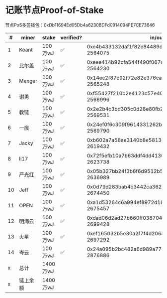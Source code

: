 # 记账节点Proof-of-Stake

节点PoS多签钱包：0xDb11694Ed05Db4a6230BDFd0914094FE7CE73646

\# | miner | stake | verified? | in/out records (tx id + block num)
-|-|-|-|-
1  | Koant    | 100万wJ   | ✅ | 0xe4b433132daf1f82e84489d660ba31cd4b4ab32c8896720f53a26de88c6fb0a0 2564075
2  | 比尔盖   | 100万wJ   | ✅ | 0xeee414b92cfa544f490f067c849ef1f65dd625c9df8da76be9abc4f275317aaf 2564230
3  | Menger   | 100万wJ   | ✅ | 0x14ec2f87c92f72e82e376ca41bd23c4f346502f725e059185f7c9433831b1622 2565248
4  | 谢勇     | 100万wJ   | ✅ | 0xf55427f210b2e4123c57e40eea6d26fd03ca95cef2f042bb4a7da92ef5ab9d03 2566996
5  | 教链     | 100万wJ   | ✅ | 0x2e2b4c3bd305c0d28e80fb2092652842f801ca3c64e96ac4895922e5e6f6c51d 2569531
6  | 一痕     | 100万wJ   | ✅ | 0x24ef0f6c309f9614331262b014e53d7b52200a3c5bd4a5559fabdff5ea744879 2569790
7  | Jacky    | 100万wJ   | ✅ | 0xb602a7a58ae3140b8e58139a7d766351277ad66225191518c985b40144e85823 2619432
8  | li17     | 100万wJ   | ✅ | 0x72f5efb10a7b63ddf4dd4130168eb67f310e69548da042151b13151a04578882 2623738
9  | 严光红   | 100万wJ   | ✅ | 0x05b327bb24f3b6f6d9512b5172073e796e77ddf7ffcc28a82288e914a5b1a2ce 2636989
10 | Jeff     | 100万wJ   | ✅ | 0x0d79d283bab4b3442ca362f4133656b8b9cbbdc5fc72d03239c9a5242e9d04b1 2674450
11 | OPEN     | 100万wJ   | ✅ | 0xa1d53264c6a994ef8972d1842cf4c429659221fbffb62e0f2b003547b0985d9c 2675457
12 | 明海云   | 100万wJ   | ✅ | 0xdad06d2ad27b660ff038704afade72cd849ee54839718af04ebdac30bf21569f 2699428
13 | 火星     | 100万wJ   | ✅ | 0xef165032b5e30a2f7f4d206a421e4fd7029257d03d954b34865e23095616b25a 2697292
14 | 岑云     | 100万wJ   | ✅ | 0x24a095b2bc482a6d989a77b89bc84316332c4b20a5ea2aecc8dd3dc9f367cce9 2876886
x  | 总计     | 1400万wJ  | 
x  | 链上余额 | 1400万wJ  |
